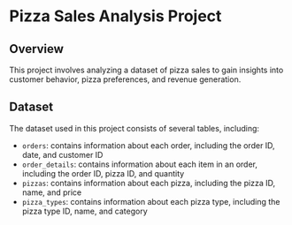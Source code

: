# Pizza Sales Analysis Project

## Overview

This project involves analyzing a dataset of pizza sales to gain insights into customer behavior, pizza preferences, and revenue generation.

## Dataset

The dataset used in this project consists of several tables, including:

* `orders`: contains information about each order, including the order ID, date, and customer ID
* `order_details`: contains information about each item in an order, including the order ID, pizza ID, and quantity
* `pizzas`: contains information about each pizza, including the pizza ID, name, and price
* `pizza_types`: contains information about each pizza type, including the pizza type ID, name, and category
